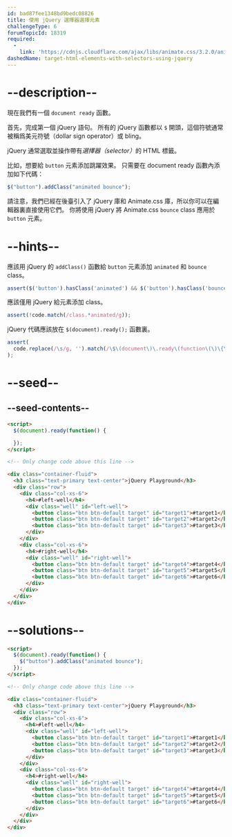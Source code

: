 ```yaml
---
id: bad87fee1348bd9bedc08826
title: 使用 jQuery 選擇器選擇元素
challengeType: 6
forumTopicId: 18319
required:
  - 
    link: 'https://cdnjs.cloudflare.com/ajax/libs/animate.css/3.2.0/animate.css'
dashedName: target-html-elements-with-selectors-using-jquery
---
```


# --description--

現在我們有一個 `document ready` 函數。

首先，完成第一個 jQuery 語句。 所有的 jQuery 函數都以 `$` 開頭，這個符號通常被稱爲美元符號（dollar sign operator）或 bling。

jQuery 通常選取並操作帶有<dfn>選擇器（selector）</dfn>的 HTML 標籤。

比如，想要給 `button` 元素添加跳躍效果。 只需要在 document ready 函數內添加如下代碼：

```js
$("button").addClass("animated bounce");
```

請注意，我們已經在後臺引入了 jQuery 庫和 Animate.css 庫，所以你可以在編輯器裏直接使用它們。 你將使用 jQuery 將 Animate.css `bounce` class 應用於 `button` 元素。

# --hints--

應該用 jQuery 的 `addClass()` 函數給 `button` 元素添加 `animated` 和 `bounce` class。

```js
assert($('button').hasClass('animated') && $('button').hasClass('bounce'));
```

應該僅用 jQuery 給元素添加 class。

```js
assert(!code.match(/class.*animated/g));
```

jQuery 代碼應該放在 `$(document).ready();` 函數裏。

```js
assert(
  code.replace(/\s/g, '').match(/\$\(document\)\.ready\(function\(\)\{\$/g)
);
```

# --seed--

## --seed-contents--

```html
<script>
  $(document).ready(function() {

  });
</script>

<!-- Only change code above this line -->

<div class="container-fluid">
  <h3 class="text-primary text-center">jQuery Playground</h3>
  <div class="row">
    <div class="col-xs-6">
      <h4>#left-well</h4>
      <div class="well" id="left-well">
        <button class="btn btn-default target" id="target1">#target1</button>
        <button class="btn btn-default target" id="target2">#target2</button>
        <button class="btn btn-default target" id="target3">#target3</button>
      </div>
    </div>
    <div class="col-xs-6">
      <h4>#right-well</h4>
      <div class="well" id="right-well">
        <button class="btn btn-default target" id="target4">#target4</button>
        <button class="btn btn-default target" id="target5">#target5</button>
        <button class="btn btn-default target" id="target6">#target6</button>
      </div>
    </div>
  </div>
</div>
```

# --solutions--

```html
<script>
  $(document).ready(function() {
    $("button").addClass("animated bounce");
  });
</script>

<!-- Only change code above this line -->

<div class="container-fluid">
  <h3 class="text-primary text-center">jQuery Playground</h3>
  <div class="row">
    <div class="col-xs-6">
      <h4>#left-well</h4>
      <div class="well" id="left-well">
        <button class="btn btn-default target" id="target1">#target1</button>
        <button class="btn btn-default target" id="target2">#target2</button>
        <button class="btn btn-default target" id="target3">#target3</button>
      </div>
    </div>
    <div class="col-xs-6">
      <h4>#right-well</h4>
      <div class="well" id="right-well">
        <button class="btn btn-default target" id="target4">#target4</button>
        <button class="btn btn-default target" id="target5">#target5</button>
        <button class="btn btn-default target" id="target6">#target6</button>
      </div>
    </div>
  </div>
</div>
```
